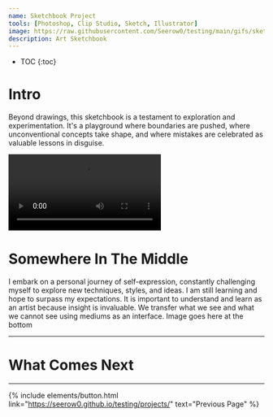 ```yaml
---
name: Sketchbook Project
tools: [Photoshop, Clip Studio, Sketch, Illustrator]
image: https://raw.githubusercontent.com/Seerow0/testing/main/gifs/sketch-sponge.gif
description: Art Sketchbook
---
```

* TOC
{:toc}

# ‎Intro
Beyond drawings, this sketchbook is a testament to exploration and experimentation. It's a playground where boundaries are pushed, where unconventional concepts take shape, and where mistakes are celebrated as valuable lessons in disguise.

<video src= "https://github.com/Seerow0/testing/assets/92154813/30da6858-9609-4020-822c-5a27166f7d70" controls="controls" style="max-width: 730px;"></video>

 <!--<video src= "" controls="controls" style="max-width: 730px;"></video> -->
 <p class="text-center">
 
# Somewhere In The Middle

 I embark on a personal journey of self-expression, constantly challenging myself to explore new techniques, styles, and ideas. I am still learning and hope to surpass my expectations. It is important to understand and learn as an artist because insight is invaluable. We transfer what we see and what we cannot see using mediums as an interface.
 Image goes here at the bottom
 
---

# What Comes Next

---
{% include elements/button.html link="https://seerow0.github.io/testing/projects/" text="Previous Page" %}</p>
